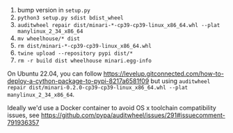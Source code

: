 1. bump version in `setup.py`
2. `python3 setup.py sdist bdist_wheel`
3. `auditwheel repair dist/minari-*-cp39-cp39-linux_x86_64.whl --plat manylinux_2_34_x86_64`
4. `mv wheelhouse/* dist`
5. `rm dist/minari-*-cp39-cp39-linux_x86_64.whl`
6. `twine upload --repository pypi dist/*`
7. `rm -r build dist wheelhouse minari.egg-info`

On Ubuntu 22.04, you can follow https://levelup.gitconnected.com/how-to-deploy-a-cython-package-to-pypi-8217a6581f09 but using `auditwheel repair dist/minari-0.2.0-cp39-cp39-linux_x86_64.whl --plat manylinux_2_34_x86_64`.

Ideally we'd use a Docker container to avoid OS x toolchain compatibility issues, see https://github.com/pypa/auditwheel/issues/291#issuecomment-791936357
